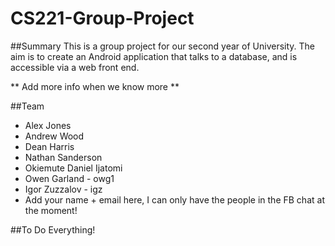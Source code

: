 CS221-Group-Project
===================

##Summary
This is a group project for our second year of University. The aim is to create an Android application that talks to a database, and is accessible via a web front end. 

** Add more info when we know more **

##Team

* Alex Jones
* Andrew Wood
* Dean Harris
* Nathan Sanderson
* Okiemute Daniel Ijatomi
* Owen Garland - owg1
* Igor Zuzzalov - igz
* Add your name + email here, I can only have the people in the FB chat at the moment!

##To Do
Everything!
